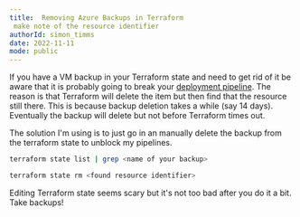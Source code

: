 ```yaml
---
title:  Removing Azure Backups in Terraform
 make note of the resource identifier
authorId: simon_timms
date: 2022-11-11
mode: public
---
```




If you have a VM backup in your Terraform state and need to get rid of it be aware that it is probably going to break your [deployment pipeline](../github/theory-of-terraform-github.-actions.md). The reason is that Terraform will delete the item but then find that the resource still there. This is because backup deletion takes a while (say 14 days). Eventually the backup will delete but not before Terraform times out. 

The solution I'm using is to just go in an manually delete the backup from the terraform state to unblock my pipelines. 

```bash
terraform state list | grep <name of your backup>

terraform state rm <found resource identifier>
```

Editing Terraform state seems scary but it's not too bad after you do it a bit. Take backups!